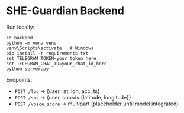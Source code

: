 # SHE-Guardian Backend

Run locally:
```
cd backend
python -m venv venv
venv\Scripts\activate   # Windows
pip install -r requirements.txt
set TELEGRAM_TOKEN=your_token_here
set TELEGRAM_CHAT_ID=your_chat_id_here
python server.py
```
Endpoints:
- `POST /loc`  -> {user, lat, lon, acc, ts}
- `POST /sos`  -> {user, coords:{latitude, longitude}}
- `POST /voice_score` -> multipart (placeholder until model integrated)
